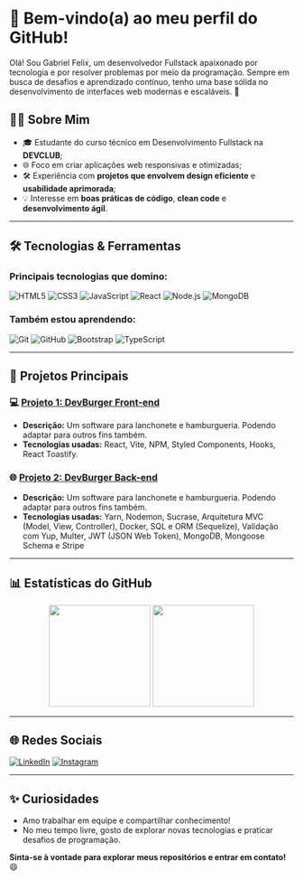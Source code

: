 # 🌟 Bem-vindo(a) ao meu perfil do GitHub!

Olá! Sou Gabriel Felix, um desenvolvedor Fullstack apaixonado por tecnologia e por resolver problemas por meio da programação. Sempre em busca de desafios e aprendizado contínuo, tenho uma base sólida no desenvolvimento de interfaces web modernas e escaláveis. 🚀

## 🧑‍💻 Sobre Mim

- 🎓 Estudante do curso técnico em Desenvolvimento Fullstack na **DEVCLUB**;
- 🌐 Foco em criar aplicações web responsivas e otimizadas;
- 🛠️ Experiência com **projetos que envolvem design eficiente** e **usabilidade aprimorada**;
- 💡 Interesse em **boas práticas de código**, **clean code** e **desenvolvimento ágil**.

---

## 🛠️ Tecnologias & Ferramentas

### Principais tecnologias que domino:
![HTML5](https://img.shields.io/badge/HTML5-E34F26?style=for-the-badge&logo=html5&logoColor=white)
![CSS3](https://img.shields.io/badge/CSS3-1572B6?style=for-the-badge&logo=css3&logoColor=white)
![JavaScript](https://img.shields.io/badge/JavaScript-F7DF1E?style=for-the-badge&logo=javascript&logoColor=black)
![React](https://img.shields.io/badge/React-61DAFB?style=for-the-badge&logo=react&logoColor=black)
![Node.js](https://img.shields.io/badge/Node.js-339933?style=for-the-badge&logo=nodedotjs&logoColor=white)
![MongoDB](https://img.shields.io/badge/MongoDB-4EA94B?style=for-the-badge&logo=mongodb&logoColor=white)

### Também estou aprendendo:
![Git](https://img.shields.io/badge/Git-F05032?style=for-the-badge&logo=git&logoColor=white)
![GitHub](https://img.shields.io/badge/GitHub-181717?style=for-the-badge&logo=github&logoColor=white)
![Bootstrap](https://img.shields.io/badge/Bootstrap-7952B3?style=for-the-badge&logo=bootstrap&logoColor=white)
![TypeScript](https://img.shields.io/badge/TypeScript-007ACC?style=for-the-badge&logo=typescript&logoColor=white)

---

## 📌 Projetos Principais

### 💻 [Projeto 1: DevBurger Front-end](https://github.com/GabrielFelix22/devburger-interface)
- **Descrição:** Um software para lanchonete e hamburgueria. Podendo adaptar para outros fins também.
- **Tecnologias usadas:** React, Vite, NPM, Styled Components, Hooks, React Toastify.

### 🌐 [Projeto 2: DevBurger Back-end](https://github.com/GabrielFelix22/devburger)
- **Descrição:** Um software para lanchonete e hamburgueria. Podendo adaptar para outros fins também.
- **Tecnologias usadas:** Yarn, Nodemon, Sucrase, Arquitetura MVC (Model, View, Controller), Docker, SQL e ORM (Sequelize), Validação com Yup, Multer, JWT (JSON Web Token), MongoDB, Mongoose Schema e Stripe

---

## 📊 Estatísticas do GitHub

<div align="center">
  <img height="180em" src="https://github-readme-stats.vercel.app/api?username=GabrielFelix22&show_icons=true&theme=radical&include_all_commits=true&count_private=true"/>
  <img height="180em" src="https://github-readme-stats.vercel.app/api/top-langs/?username=GabrielFelix22&layout=compact&langs_count=7&theme=radical"/>
</div>

---

## 🌐 Redes Sociais

[![LinkedIn](https://img.shields.io/badge/LinkedIn-0077B5?style=for-the-badge&logo=linkedin&logoColor=white)](https://www.linkedin.com/in/gabriel-felix2/)
[![Instagram](https://img.shields.io/badge/Instagram-E4405F?style=for-the-badge&logo=instagram&logoColor=white)](https://www.instagram.com/_eufelix2/)

---

## ✨ Curiosidades
- Amo trabalhar em equipe e compartilhar conhecimento!
- No meu tempo livre, gosto de explorar novas tecnologias e praticar desafios de programação.

**Sinta-se à vontade para explorar meus repositórios e entrar em contato!** 😄
